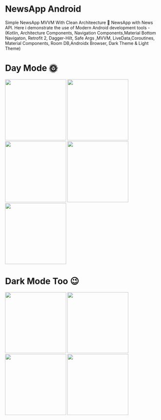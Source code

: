 # NewsApp Android
Simple NewsApp MVVM With Clean Architeecture
📰 NewsApp with News API. Here i demonstrate the use of Modern Android 
development tools - (Kotlin, Architecture Components,
Navigation Components,Material Bottom Navigaton,
Retrofit 2, Dagger-Hilt, Safe Args ,MVVM,
LiveData,Coroutines, Material Components, Room DB,Androidx Browser,
Dark Theme & Light Theme)

# Day Mode 🌞
<p float="left">

 <img src="https://user-images.githubusercontent.com/25154589/124358832-bb65e680-dc3f-11eb-87a1-eec094f2f7f6.png" width="200" />

 <img src="https://user-images.githubusercontent.com/25154589/124358866-e05a5980-dc3f-11eb-9006-a235a27cc03a.png" width="200" />
 
 <img src="https://user-images.githubusercontent.com/25154589/124358930-37f8c500-dc40-11eb-9721-fb1421fbeb96.png" width="200" />
 
 <img src="https://user-images.githubusercontent.com/25154589/124358947-4d6def00-dc40-11eb-9703-8e361b968fb6.png" width="200" />
 
 <img src="https://user-images.githubusercontent.com/25154589/124357983-cae33080-dc3b-11eb-9a1b-97ae39c41af4.png" width="200" />
 
</p>

# Dark Mode Too 😉
<p float="left">
 
  <img src="https://user-images.githubusercontent.com/25154589/124371504-fc8de300-dc9f-11eb-9cbe-52bcdf6dc3fb.png" width="200" />

  <img src="https://user-images.githubusercontent.com/25154589/124359705-b73bc800-dc43-11eb-8f80-74f490e0568a.png" width="200" />

  <img src="https://user-images.githubusercontent.com/25154589/124359624-675d0100-dc43-11eb-93ad-4e9103ef6c55.png" width="200" />
 
  <img src="https://user-images.githubusercontent.com/25154589/124359741-e94d2a00-dc43-11eb-8d0b-96791385dfb9.png" width="200" />

 </p>




